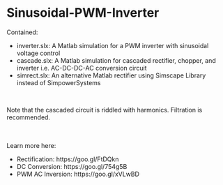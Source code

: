 # Sinusoidal-PWM-Inverter
Contained: <br>
<ul>
  <li>inverter.slx: A Matlab simulation for a PWM inverter with sinusoidal voltage control</li>
  <li>cascade.slx: A Matlab simulation for cascaded rectifier, chopper, and inverter i.e. AC-DC-DC-AC conversion circuit</li>
  <li>simrect.slx: An alternative Matlab rectifier using Simscape Library instead of SimpowerSystems</li>
</ul>
<br>
<p>Note that the cascaded circuit is riddled with harmonics. Filtration is recommended.</p><br>
<br>
Learn more here:
<ul>
  <li>Rectification: https://goo.gl/FtDQkn</li>
  <li>DC Conversion: https://goo.gl/754g5B</li>
  <li>PWM AC Inversion: https://goo.gl/xVLwBD</li>
</ul>
